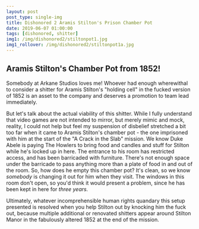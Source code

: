 ```yaml
---
layout: post
post_type: single-img
title: Dishonored 2 Aramis Stilton's Prison Chamber Pot
date: 2019-06-07 01:00:00
tags: [dishonored, shitter]
img1: /img/dishonored2/stiltonpot1.jpg
img1_rollover: /img/dishonored2/stiltonpot1a.jpg
---
```

## Aramis Stilton's Chamber Pot from 1852!

Somebody at Arkane Studios loves me! Whoever had enough wherewithal to consider a shitter for Aramis Stilton's "holding cell" in the fucked version of 1852 is an asset to the company and deserves a promotion to team lead immediately.

But let's talk about the actual viability of this shitter. While I fully understand that video games are not intended to mirror, but merely mimic and mock, reality, I could not help but feel my suspension of disbelief stretched a bit too far when it came to Aramis Stilton's chamber pot - the one imprisoned with him at the start of the "A Crack in the Slab" mission. We know Duke Abele is paying The Howlers to bring food and candles and stuff for Stilton while he's locked up in here. The entrance to his room has restricted access, and has been barricaded with furniture. There's not enough space under the barricade to pass anything more than a plate of food in and out of the room. So, how does he empty this chamber pot? It's clean, so we know *somebody* is changing it out for him when they visit. The windows in this room don't open, so you'd think it would present a problem, since he has been kept in here for *three years.*

Ultimately, whatever incomprehensible human rights quandary this setup presented is resolved when you help Stilton out by knocking him the fuck out, because multiple additional or renovated shitters appear around Stilton Manor in the fabulously altered 1852 at the end of the mission.
